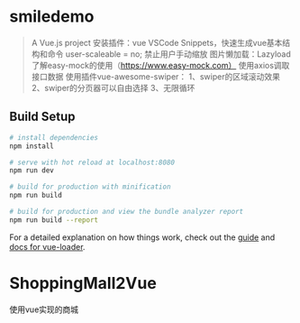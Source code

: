 # smiledemo

> A Vue.js project
安装插件：vue VSCode Snippets，快速生成vue基本结构和命令
user-scaleable = no; 禁止用户手动缩放
图片懒加载：Lazyload
了解easy-mock的使用（https://www.easy-mock.com）
使用axios调取接口数据
使用插件vue-awesome-swiper：
1、swiper的区域滚动效果
2、swiper的分页器可以自由选择
3、无限循环


## Build Setup

``` bash
# install dependencies
npm install

# serve with hot reload at localhost:8080
npm run dev

# build for production with minification
npm run build

# build for production and view the bundle analyzer report
npm run build --report
```

For a detailed explanation on how things work, check out the [guide](http://vuejs-templates.github.io/webpack/) and [docs for vue-loader](http://vuejs.github.io/vue-loader).

# ShoppingMall2Vue
使用vue实现的商城

